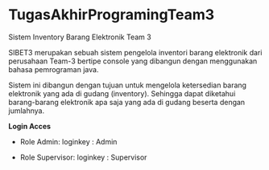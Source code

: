# TugasAkhirProgramingTeam3
Sistem Inventory Barang Elektronik Team 3

SIBET3 merupakan sebuah sistem pengelola inventori barang elektronik dari perusahaan Team-3 bertipe console yang dibangun dengan menggunakan bahasa pemrograman java.

 Sistem ini dibangun dengan tujuan untuk mengelola ketersedian barang elektronik yang ada di gudang (inventory). Sehingga dapat diketahui barang-barang elektronik apa saja yang ada di gudang beserta dengan jumlahnya.

**Login Acces**
- Role Admin:
loginkey : Admin

- Role Supervisor:
loginkey : Supervisor
